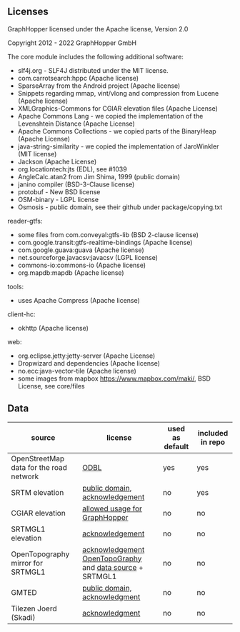 ## Licenses

GraphHopper licensed under the Apache license, Version 2.0

Copyright 2012 - 2022 GraphHopper GmbH

The core module includes the following additional software:

 * slf4j.org - SLF4J distributed under the MIT license. 
 * com.carrotsearch:hppc (Apache license)
 * SparseArray from the Android project (Apache license)
 * Snippets regarding mmap, vint/vlong and compression from Lucene (Apache license)
 * XMLGraphics-Commons for CGIAR elevation files (Apache License)
 * Apache Commons Lang - we copied the implementation of the Levenshtein Distance (Apache License)
 * Apache Commons Collections - we copied parts of the BinaryHeap (Apache License)
 * java-string-similarity - we copied the implementation of JaroWinkler (MIT license)
 * Jackson (Apache License)
 * org.locationtech:jts (EDL), see #1039
 * AngleCalc.atan2 from Jim Shima, 1999 (public domain)
 * janino compiler (BSD-3-Clause license)
 * protobuf - New BSD license
 * OSM-binary - LGPL license
 * Osmosis - public domain, see their github under package/copying.txt

reader-gtfs:
 
 * some files from com.conveyal:gtfs-lib (BSD 2-clause license)
 * com.google.transit:gtfs-realtime-bindings (Apache license)
 * com.google.guava:guava (Apache license)
 * net.sourceforge.javacsv:javacsv (LGPL license)
 * commons-io:commons-io (Apache license)
 * org.mapdb:mapdb (Apache license)

tools:

 * uses Apache Compress (Apache license)

client-hc:

 * okhttp (Apache license)

web:

 * org.eclipse.jetty:jetty-server (Apache License)
 * Dropwizard and dependencies (Apache license)
 * no.ecc:java-vector-tile (Apache license)
 * some images from mapbox https://www.mapbox.com/maki/, BSD License, see core/files

## Data

|source | license | used as default | included in repo |
|---------|-----------|---------|------|
|OpenStreetMap data for the road network | [ODBL](https://www.openstreetmap.org/copyright) | yes | yes
| SRTM elevation | [public domain](https://www2.jpl.nasa.gov/srtm/), [acknowledgement](https://lpdaac.usgs.gov/citing_our_data) | no | yes
| CGIAR elevation | [allowed usage for GraphHopper](https://gist.githubusercontent.com/karussell/4b54a289041ee48a16c00fd4e30e21b8/raw/45edf8ae85322cb20976baa30654093d0ca9bcd8/CGIAR.txt) | no | no
| SRTMGL1 elevation | [acknowledgement](https://lpdaac.usgs.gov/citing_our_data) | no | no
|OpenTopography mirror for SRTMGL1 | [acknowledgement OpenTopoGraphy](http://www.opentopography.org/citations) and [data source](http://opentopo.sdsc.edu/datasetMetadata?otCollectionID=OT.042013.4326.1) + SRTMGL1 | no | no
| GMTED | [public domain, acknowledgment](https://lta.cr.usgs.gov/citation) | no | no
| Tilezen Joerd (Skadi) | [acknowledgment](https://github.com/tilezen/joerd/blob/master/docs/attribution.md) | no | no
